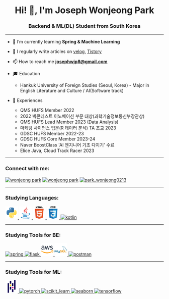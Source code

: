 <h1 align="center">Hi! 👋, I'm Joseph Wonjeong Park</h1>
<h3 align="center">Backend & ML(DL) Student from South Korea</h3>

---

- 🌱 I’m currently learning **Spring & Machine Learning**

- 📝 I regularly write articles on [velog](https://velog.io/@park_wonjeong), [Tistory](https://wonjng.tistory.com/category/BackEnd)

- 📫 How to reach me **josephwjp8@gmail.com**

- 🎓 Education
  - Hankuk University of Foreign Studies (Seoul, Korea) - Major in English Literature and Culture / AI(Software track)

- 📜 Experiences
  - QMS HUFS Member 2022
  - 2022 빅콘테스트 이노베이션 부문 대상(과학기술정보통신부장관상)
  - QMS HUFS Lead Member 2023 (Data Analysis)
  - 마케팅 사이언스 입문(R 데이터 분석) TA 조교 2023
  - GDSC HUFS Member 2022-23
  - GDSC HUFS Core Member 2023-24
  - Naver BoostClass 'AI 엔지니어 기초 다지기' 수료
  - Elice Java, Cloud Track Racer 2023
  
---

<h3 align="left">Connect with me:</h3>
<p align="left">
<a href="https://linkedin.com/in/wonjeong-park-a75b5a29b/" target="blank"><img align="center" src="https://raw.githubusercontent.com/rahuldkjain/github-profile-readme-generator/master/src/images/icons/Social/linked-in-alt.svg" alt="wonjeong park" height="24" width="32" /></a>
<a href="https://kaggle.com/wonjeongpark" target="blank"><img align="center" src="https://raw.githubusercontent.com/rahuldkjain/github-profile-readme-generator/master/src/images/icons/Social/kaggle.svg" alt="wonjeong park" height="24" width="32" /></a>
<a href="https://instagram.com/park_wonjeong0213" target="blank"><img align="center" src="https://raw.githubusercontent.com/rahuldkjain/github-profile-readme-generator/master/src/images/icons/Social/instagram.svg" alt="park_wonjeong0213" height="24" width="32" /></a>
</p>

---

<h3 align="left">Studying Languages: </h3>
<p align="left"> 
<a href="https://www.python.org" target="_blank" rel="noreferrer"> <img src="https://raw.githubusercontent.com/devicons/devicon/master/icons/python/python-original.svg" alt="python" width="40" height="40"/> </a> <a href="https://www.java.com" target="_blank" rel="noreferrer"> <img src="https://raw.githubusercontent.com/devicons/devicon/master/icons/java/java-original.svg" alt="java" width="40" height="40"/> </a><a href="https://www.w3.org/html/" target="_blank" rel="noreferrer"> <img src="https://raw.githubusercontent.com/devicons/devicon/master/icons/html5/html5-original-wordmark.svg" alt="html5" width="40" height="40"/> </a><a href="https://www.w3schools.com/css/" target="_blank" rel="noreferrer"> <img src="https://raw.githubusercontent.com/devicons/devicon/master/icons/css3/css3-original-wordmark.svg" alt="css3" width="40" height="40"/> </a> <a href="https://kotlinlang.org" target="_blank" rel="noreferrer"> <img src="https://www.vectorlogo.zone/logos/kotlinlang/kotlinlang-icon.svg" alt="kotlin" width="40" height="40"/> </a>
</p>

---

<h3 align="left">Studying Tools for BE:</h3>
<p align="left"> <a href="https://spring.io/" target="_blank" rel="noreferrer"> <img src="https://www.vectorlogo.zone/logos/springio/springio-icon.svg" alt="spring" width="40" height="40"/> </a> <a href="https://flask.palletsprojects.com/" target="_blank" rel="noreferrer"> <img src="https://www.vectorlogo.zone/logos/pocoo_flask/pocoo_flask-icon.svg" alt="flask" width="40" height="40"/> </a> <a href="https://aws.amazon.com" target="_blank" rel="noreferrer"> <img src="https://raw.githubusercontent.com/devicons/devicon/master/icons/amazonwebservices/amazonwebservices-original-wordmark.svg" alt="aws" width="40" height="40"/> </a> <a href="https://www.mysql.com/" target="_blank" rel="noreferrer"> <img src="https://raw.githubusercontent.com/devicons/devicon/master/icons/mysql/mysql-original-wordmark.svg" alt="mysql" width="40" height="40"/> </a> <a href="https://postman.com" target="_blank" rel="noreferrer"> <img src="https://www.vectorlogo.zone/logos/getpostman/getpostman-icon.svg" alt="postman" width="40" height="40"/> </a></p>

---

<h3 align="left">Studying Tools for ML:</h3>
<p align="left"> <a href="https://pandas.pydata.org/" target="_blank" rel="noreferrer"> <img src="https://raw.githubusercontent.com/devicons/devicon/2ae2a900d2f041da66e950e4d48052658d850630/icons/pandas/pandas-original.svg" alt="pandas" width="40" height="40"/> </a> <a href="https://pytorch.org/" target="_blank" rel="noreferrer"> <img src="https://www.vectorlogo.zone/logos/pytorch/pytorch-icon.svg" alt="pytorch" width="40" height="40"/> </a> <a href="https://scikit-learn.org/" target="_blank" rel="noreferrer"> <img src="https://upload.wikimedia.org/wikipedia/commons/0/05/Scikit_learn_logo_small.svg" alt="scikit_learn" width="40" height="40"/> </a> <a href="https://seaborn.pydata.org/" target="_blank" rel="noreferrer"> <img src="https://seaborn.pydata.org/_images/logo-mark-lightbg.svg" alt="seaborn" width="40" height="40"/> </a> <a href="https://www.tensorflow.org" target="_blank" rel="noreferrer"> <img src="https://www.vectorlogo.zone/logos/tensorflow/tensorflow-icon.svg" alt="tensorflow" width="40" height="40"/> </a></p>
